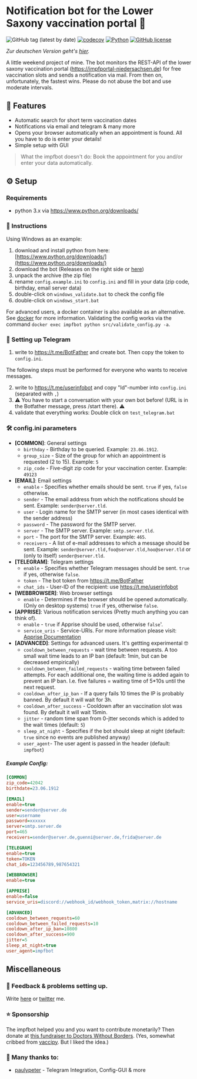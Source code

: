 # Notification bot for the Lower Saxony vaccination portal 🐴

![GitHub tag (latest by date)](https://img.shields.io/github/v/tag/sibalzer/impfbot?label=version)
[![codecov](https://codecov.io/gh/sibalzer/impfbot/branch/main/graph/badge.svg?token=XXI3N5A9X1)](https://codecov.io/gh/sibalzer/impfbot)
[![Python](https://img.shields.io/badge/Made%20with-Python%203.x-blue.svg?style=flat&logo=Python&logoColor=white)](https://www.python.org/)
[![GitHub license](https://img.shields.io/github/license/sibalzer/impfbot)](https://github.com/sibalzer/impfbot/blob/main/LICENSE)

_Zur deutschen Version geht's [hier](https://github.com/sibalzer/impfbot/blob/main/README.md)._

A little weekend project of mine. The bot monitors the REST-API of the lower saxony vaccination portal (https://impfportal-niedersachsen.de) for free vaccination slots and sends a notification via mail. From then on, unfortunately, the fastest wins. Please do not abuse the bot and use moderate intervals.

## 🤖 Features

- Automatic search for short term vaccination dates
- Notifications via email and telegram & many more
- Opens your browser automatically when an appointment is found. All you have to do is enter your details!
- Simple setup with GUI

> What the impfbot doesn't do: Book the appointment for you and/or enter your data automatically.

## ⚙️ Setup

### Requirements

- python 3.x via https://www.python.org/downloads/

### 📝 Instructions

Using Windows as an example:

1. download and install python from here: [https://www.python.org/downloads/](https://www.python.org/downloads/)
2. download the bot (Releases on the right side or [here](https://github.com/sibalzer/impfbot/releases/latest))
3. unpack the archive (the zip file)
4. rename `config.example.ini` to `config.ini` and fill in your data (zip code, birthday, email server data)
5. double-click on `windows_validate.bat` to check the config file
6. double-click on `windows_start.bat`

For advanced users, a docker container is also available as an alternative. See [docker](https://github.com/sibalzer/impfbot/tree/main/docker) for more information. Validating the config works via the command `docker exec impfbot python src/validate_config.py -a`.

### 📣 Setting up Telegram

1. write to https://t.me/BotFather and create bot. Then copy the token to `config.ini`.

The following steps must be performed for everyone who wants to receive messages.

2. write to https://t.me/userinfobot and copy "Id"-number into `config.ini` (separated with `,`)
3. ⚠ You have to start a conversation with your own bot before! (URL is in the Botfather message, press /start there). ⚠
4. validate that everything works: Double click on `test_telegram.bat`

### 🛠️ config.ini parameters

- **\[COMMON\]**: General settings
  - `birthday` - Birthday to be queried. Example: `23.06.1912`.
  - `group_size` - Size of the group for which an appointment is requested (2 to 15). Example: `5`
  - `zip_code` - Five-digit zip code for your vaccination center. Example: `49123`
- **\[EMAIL\]**: Email settings
  - `enable` - Specifies whether emails should be sent. `true` if yes, `false` otherwise.
  - `sender` - The email address from which the notifications should be sent. Example: `sender@server.tld`.
  - `user` - Login name for the SMTP server (in most cases identical with the sender address)
  - `password` - The password for the SMTP server.
  - `server` - The SMTP server. Example: `smtp.server.tld`.
  - `port` - The port for the SMTP server. Example: `465`.
  - `receivers` - A list of e-mail addresses to which a message should be sent. Example: `sender@server.tld,foo@server.tld,hoo@server.tld` or (only to itself) `sender@server.tld`.
- **\[TELEGRAM\]**: Telegram settings
  - `enable` - Specifies whether Telegram messages should be sent. `true` if yes, otherwise `false`.
  - `token` - The bot token from https://t.me/BotFather
  - `chat_ids` - User-ID of the recipient: use https://t.me/userinfobot
- **\[WEBBROWSER\]**: Web browser settings
  - `enable` - Determines if the browser should be opened automatically. (Only on desktop systems) `true` if yes, otherwise `false`.
- **\[APPRISE\]**: Various notification services (Pretty much anything you can think of).
  - `enable` - `true` if Apprise should be used, otherwise `false`'.
  - `service_uris` - Service-URIs. For more information please visit: [Apprise Documentation](https://github.com/caronc/apprise)
- **\[ADVANCED\]**: Settings for advanced users. It's gettting experimental 🤓
  - `cooldown_between_requests` - wait time between requests. A too small wait time leads to an IP ban (default: 1min, but can be decreased empirically)
  - `cooldown_between_failed_requests` - waiting time between failed attempts. For each additional one, the waiting time is added again to prevent an IP ban. I.e. five failures = waiting time of 5\*10s until the next request.
  - `cooldown_after_ip_ban` - If a query fails 10 times the IP is probably banned. By default it will wait for 3h.
  - `cooldown_after_success` - Cooldown after an vaccination slot was found. By default it will wait 15min.
  - `jitter` - random time span from 0-jtter seconds which is added to the wait times (default: `5`)
  - `sleep_at_night` - Specifies if the bot should sleep at night (default: `true` since no events are published anyway)
  - `user_agent`- The user agent is passed in the header (default: `impfbot`)

##### Example Config:

```ini
[COMMON]
zip_code=42042
birthdate=23.06.1912

[EMAIL]
enable=true
sender=sender@server.de
user=username
password=xxxxxx
server=smtp.server.de
port=465
receivers=sender@server.de,guenni@server.de,frida@server.de

[TELEGRAM]
enable=true
token=TOKEN
chat_ids=123456789,987654321

[WEBBROWSER]
enable=true

[APPRISE]
enable=false
service_uris=discord://webhook_id/webhook_token,matrix://hostname

[ADVANCED]
cooldown_between_requests=60
cooldown_between_failed_requests=10
cooldown_after_ip_ban=10800
cooldown_after_success=900
jitter=5
sleep_at_night=true
user_agent=impfbot
```
## Miscellaneous

### 🙋 Feedback & problems setting up.

Write [here](https://github.com/sibalzer/impfbot/issues/5) or [twitter](https://twitter.com/datearl) me.

### ⭐ Sponsorship

The impfbot helped you and you want to contribute monetarily? Then donate at [this fundraiser to Doctors Without Borders](https://www.aerzte-ohne-grenzen.de/spenden-sammeln?cfd=z1suz). (Yes, somewhat cribbed from [vaccipy](https://github.com/iamnotturner/vaccipy). But I liked the idea.)

### 🙏 Many thanks to:

- [paulypeter](https://github.com/paulypeter) - Telegram Integration, Config-GUI & more
